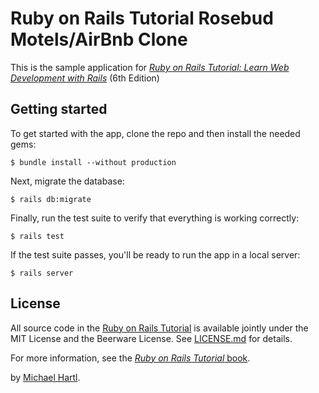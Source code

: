 # Ruby on Rails Tutorial Rosebud Motels/AirBnb Clone

This is the sample application for
[*Ruby on Rails Tutorial:
Learn Web Development with Rails*](https://www.railstutorial.org/)
(6th Edition)


## Getting started

To get started with the app, clone the repo and then install the needed gems:

```
$ bundle install --without production
```

Next, migrate the database:

```
$ rails db:migrate
```

Finally, run the test suite to verify that everything is working correctly:

```
$ rails test
```

If the test suite passes, you'll be ready to run the app in a local server:

```
$ rails server
```


## License

All source code in the [Ruby on Rails Tutorial](https://www.railstutorial.org/)
is available jointly under the MIT License and the Beerware License. See
[LICENSE.md](LICENSE.md) for details.

For more information, see the
[*Ruby on Rails Tutorial* book](https://www.railstutorial.org/book).

by [Michael Hartl](https://www.michaelhartl.com/).
